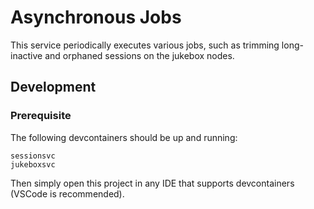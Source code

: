 # Asynchronous Jobs

This service periodically executes various jobs, such as trimming long-inactive and orphaned sessions on the jukebox
nodes.

## Development

### Prerequisite

The following devcontainers should be up and running:

    sessionsvc
    jukeboxsvc

Then simply open this project in any IDE that supports devcontainers (VSCode is recommended).
